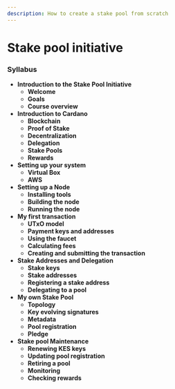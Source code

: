 ```yaml
---
description: How to create a stake pool from scratch
---
```


# Stake pool initiative

### **Syllabus**

* **Introduction to the Stake Pool Initiative**
  * **Welcome**
  * **Goals**
  * **Course overview**
* **Introduction to Cardano**
  * **Blockchain**
  * **Proof of Stake**
  * **Decentralization**
  * **Delegation**
  * **Stake Pools**
  * **Rewards**
* **Setting up your system**
  * **Virtual Box**
  * **AWS**
* **Setting up a Node**
  * **Installing tools**
  * **Building the node**
  * **Running the node**
* **My first transaction**
  * **UTxO model**
  * **Payment keys and addresses**
  * **Using the faucet**
  * **Calculating fees**
  * **Creating and submitting the transaction**
* **Stake Addresses and Delegation**
  * **Stake keys**
  * **Stake addresses**
  * **Registering a stake address**
  * **Delegating to a pool**
* **My own Stake Pool**
  * **Topology**
  * **Key evolving signatures**
  * **Metadata**
  * **Pool registration**
  * **Pledge**
* **Stake pool Maintenance**
  * **Renewing KES keys**
  * **Updating pool registration**
  * **Retiring a pool**
  * **Monitoring**
  * **Checking rewards**

